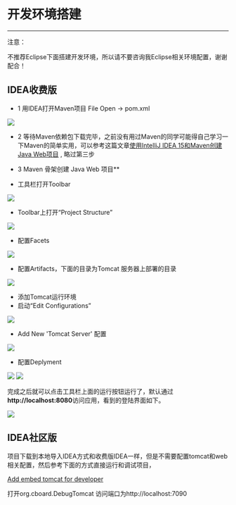 # 开发环境搭建
---
<div class="admonition warning">
  <p class="admonition-title">注意：</p>
  <p>不推荐Eclipse下面搭建开发环境，所以请不要咨询我Eclipse相关环境配置，谢谢配合！</p>
</div>

## IDEA收费版
* 1 用IDEA打开Maven项目
File Open -> pom.xml 

![](/assets/1_OpenProject.png)


* 2 等待Maven依赖包下载完毕，之前没有用过Maven的同学可能得自己学习一下Maven的简单实用，可以参考这篇文章[使用IntelliJ IDEA 15和Maven创建Java Web项目](http://blog.csdn.net/myarrow/article/details/50824793) , 略过第三步 

* 3 Maven 骨架创建 Java Web 项目**

* 工具栏打开Toolbar

![](/assets/2_show_toolbar_2.png)

* Toolbar上打开“Project Structure”

![](/assets/2_show_toolbar.png)

* 配置Facets 

![](/assets/4_Facets.png)

* 配置Artifacts，下面的目录为Tomcat 服务器上部署的目录

![](/assets/6_Artifacts.png)

* 添加Tomcat运行环境 
* 启动“Edit Configurations” 

![](/assets/EditRunConf.png)

* Add New 'Tomcat Server' 配置 

![](/assets/AddTomcatRunConf.png)

* 配置Deplyment 

![](/assets/Deploy1.png)
![](/assets/Deploy2.png)


完成之后就可以点击工具栏上面的运行按钮运行了，默认通过**http://localhost:8080**访问应用，看到的登陆界面如下。

![](/assets/login.png)


## IDEA社区版
项目下载到本地导入IDEA方式和收费版IDEA一样，但是不需要配置tomcat和web相关配置，然后参考下面的方式直接运行和调试项目， 

[Add embed tomcat for developer](https://github.com/yzhang921/CBoard/pull/40) 

打开org.cboard.DebugTomcat
访问端口为http://localhost:7090




